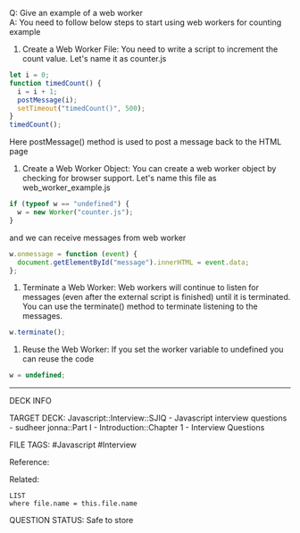 Q: Give an example of a web worker  
A: You need to follow below steps to start using web workers for counting example
1. Create a Web Worker File: You need to write a script to increment the count value. Let's name it as counter.js
```javascript
let i = 0;
function timedCount() {
  i = i + 1;
  postMessage(i);
  setTimeout("timedCount()", 500);
}
timedCount();
```
Here postMessage() method is used to post a message back to the HTML page
1. Create a Web Worker Object: You can create a web worker object by checking for browser support. Let's name this file as web_worker_example.js
```javascript
if (typeof w == "undefined") {
  w = new Worker("counter.js");
}
```
and we can receive messages from web worker
```javascript
w.onmessage = function (event) {
  document.getElementById("message").innerHTML = event.data;
};
```
1. Terminate a Web Worker:
   Web workers will continue to listen for messages (even after the external script is finished) until it is terminated. You can use the terminate() method to terminate listening to the messages.
```javascript
w.terminate();
```
1. Reuse the Web Worker: If you set the worker variable to undefined you can reuse the code
```javascript
w = undefined;
```
<!--ID: 1693596718903-->

---

DECK INFO

TARGET DECK: Javascript::Interview::SJIQ - Javascript interview questions - sudheer jonna::Part I - Introduction::Chapter 1 - Interview Questions

FILE TAGS: #Javascript #Interview

Reference:

Related:

```dataview
LIST
where file.name = this.file.name
```

QUESTION STATUS: Safe to store